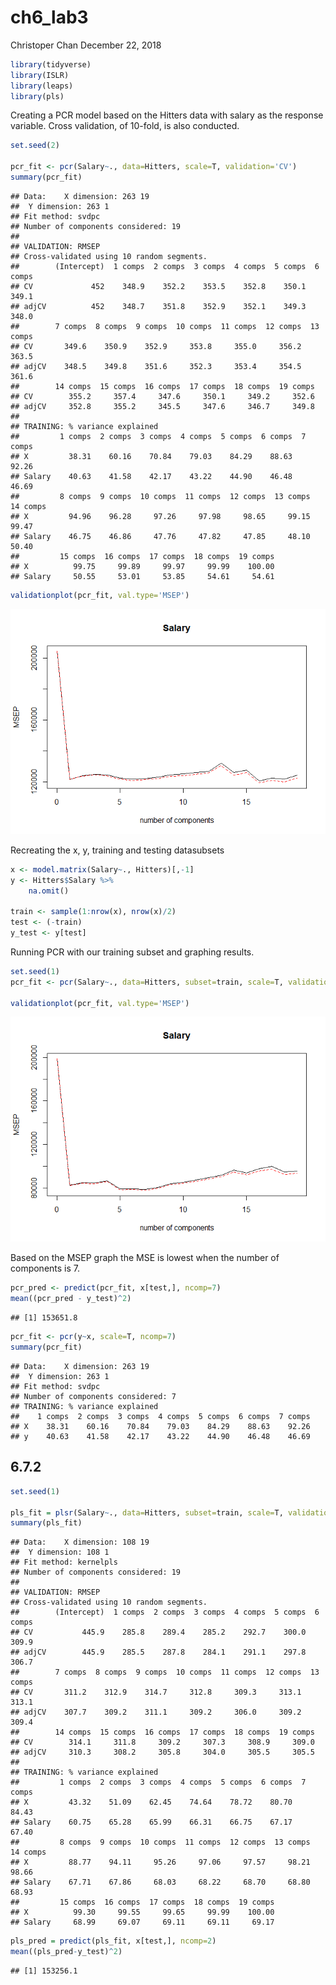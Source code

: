 ch6\_lab3
================
Christoper Chan
December 22, 2018

``` r
library(tidyverse)
library(ISLR)
library(leaps)
library(pls)
```

Creating a PCR model based on the Hitters data with salary as the response variable. Cross validation, of 10-fold, is also conducted.

``` r
set.seed(2)

pcr_fit <- pcr(Salary~., data=Hitters, scale=T, validation='CV')
summary(pcr_fit)
```

    ## Data:    X dimension: 263 19 
    ##  Y dimension: 263 1
    ## Fit method: svdpc
    ## Number of components considered: 19
    ## 
    ## VALIDATION: RMSEP
    ## Cross-validated using 10 random segments.
    ##        (Intercept)  1 comps  2 comps  3 comps  4 comps  5 comps  6 comps
    ## CV             452    348.9    352.2    353.5    352.8    350.1    349.1
    ## adjCV          452    348.7    351.8    352.9    352.1    349.3    348.0
    ##        7 comps  8 comps  9 comps  10 comps  11 comps  12 comps  13 comps
    ## CV       349.6    350.9    352.9     353.8     355.0     356.2     363.5
    ## adjCV    348.5    349.8    351.6     352.3     353.4     354.5     361.6
    ##        14 comps  15 comps  16 comps  17 comps  18 comps  19 comps
    ## CV        355.2     357.4     347.6     350.1     349.2     352.6
    ## adjCV     352.8     355.2     345.5     347.6     346.7     349.8
    ## 
    ## TRAINING: % variance explained
    ##         1 comps  2 comps  3 comps  4 comps  5 comps  6 comps  7 comps
    ## X         38.31    60.16    70.84    79.03    84.29    88.63    92.26
    ## Salary    40.63    41.58    42.17    43.22    44.90    46.48    46.69
    ##         8 comps  9 comps  10 comps  11 comps  12 comps  13 comps  14 comps
    ## X         94.96    96.28     97.26     97.98     98.65     99.15     99.47
    ## Salary    46.75    46.86     47.76     47.82     47.85     48.10     50.40
    ##         15 comps  16 comps  17 comps  18 comps  19 comps
    ## X          99.75     99.89     99.97     99.99    100.00
    ## Salary     50.55     53.01     53.85     54.61     54.61

``` r
validationplot(pcr_fit, val.type='MSEP')
```

![](ch6_lab3_files/figure-markdown_github/unnamed-chunk-3-1.png)

Recreating the x, y, training and testing datasubsets

``` r
x <- model.matrix(Salary~., Hitters)[,-1]
y <- Hitters$Salary %>%
    na.omit()

train <- sample(1:nrow(x), nrow(x)/2)
test <- (-train)
y_test <- y[test]
```

Running PCR with our training subset and graphing results.

``` r
set.seed(1)
pcr_fit <- pcr(Salary~., data=Hitters, subset=train, scale=T, validation='CV')

validationplot(pcr_fit, val.type='MSEP')
```

![](ch6_lab3_files/figure-markdown_github/unnamed-chunk-5-1.png)

Based on the MSEP graph the MSE is lowest when the number of components is 7.

``` r
pcr_pred <- predict(pcr_fit, x[test,], ncomp=7)
mean((pcr_pred - y_test)^2)
```

    ## [1] 153651.8

``` r
pcr_fit <- pcr(y~x, scale=T, ncomp=7)
summary(pcr_fit)
```

    ## Data:    X dimension: 263 19 
    ##  Y dimension: 263 1
    ## Fit method: svdpc
    ## Number of components considered: 7
    ## TRAINING: % variance explained
    ##    1 comps  2 comps  3 comps  4 comps  5 comps  6 comps  7 comps
    ## X    38.31    60.16    70.84    79.03    84.29    88.63    92.26
    ## y    40.63    41.58    42.17    43.22    44.90    46.48    46.69

6.7.2
-----

``` r
set.seed(1)

pls_fit = plsr(Salary~., data=Hitters, subset=train, scale=T, validation='CV')
summary(pls_fit)
```

    ## Data:    X dimension: 108 19 
    ##  Y dimension: 108 1
    ## Fit method: kernelpls
    ## Number of components considered: 19
    ## 
    ## VALIDATION: RMSEP
    ## Cross-validated using 10 random segments.
    ##        (Intercept)  1 comps  2 comps  3 comps  4 comps  5 comps  6 comps
    ## CV           445.9    285.8    289.4    285.2    292.7    300.0    309.9
    ## adjCV        445.9    285.5    287.8    284.1    291.1    297.8    306.7
    ##        7 comps  8 comps  9 comps  10 comps  11 comps  12 comps  13 comps
    ## CV       311.2    312.9    314.7     312.8     309.3     313.1     313.1
    ## adjCV    307.7    309.2    311.1     309.2     306.0     309.2     309.4
    ##        14 comps  15 comps  16 comps  17 comps  18 comps  19 comps
    ## CV        314.1     311.8     309.2     307.3     308.9     309.0
    ## adjCV     310.3     308.2     305.8     304.0     305.5     305.5
    ## 
    ## TRAINING: % variance explained
    ##         1 comps  2 comps  3 comps  4 comps  5 comps  6 comps  7 comps
    ## X         43.32    51.09    62.45    74.64    78.72    80.70    84.43
    ## Salary    60.75    65.28    65.99    66.31    66.75    67.17    67.40
    ##         8 comps  9 comps  10 comps  11 comps  12 comps  13 comps  14 comps
    ## X         88.77    94.11     95.26     97.06     97.57     98.21     98.66
    ## Salary    67.71    67.86     68.03     68.22     68.70     68.80     68.93
    ##         15 comps  16 comps  17 comps  18 comps  19 comps
    ## X          99.30     99.55     99.65     99.99    100.00
    ## Salary     68.99     69.07     69.11     69.11     69.17

``` r
pls_pred = predict(pls_fit, x[test,], ncomp=2)
mean((pls_pred-y_test)^2)
```

    ## [1] 153256.1
